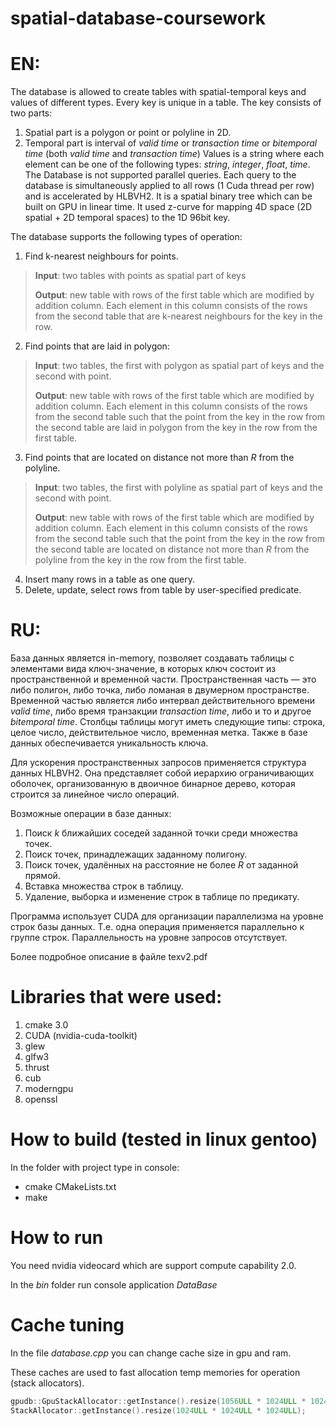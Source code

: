 # spatial-database-coursework
# EN:
The database is allowed to create tables with spatial-temporal keys and values of different types. Every key is unique in a table.
The key consists of two parts:
1. Spatial part is a polygon or point or polyline in 2D.
2. Temporal part is interval of *valid time* or *transaction time* or *bitemporal time* (both *valid time* and *transaction time*)
Values is a string where each element can be one of the following types: *string*, *integer*, *float*, *time*.
The Database is not supported parallel queries. 
Each query to the database is simultaneously applied to all rows (1 Cuda thread per row) and is accelerated by HLBVH2. It is a spatial binary tree which can be built on GPU in linear time. It used z-curve for mapping 4D space (2D spatial + 2D temporal spaces) to the 1D 96bit key. 

The database supports the following types of operation:

1. Find k-nearest neighbours for points.

> **Input**: two tables with points as spatial part of keys
>
> **Output**: new table with rows of the first table which are modified by addition column. Each element in this column consists of the rows from the second table that are k-nearest neighbours for the key in the row.

2. Find points that are laid in polygon:

> **Input**: two tables, the first with polygon as spatial part of keys and the second with point.
>
> **Output**: new table with rows of the first table which are modified by addition column. Each element in this column consists of the rows from the second table such that the point from the key in the row from the second table are laid in polygon from the key in the row from the first table.

3. Find points that are located on distance not more than *R* from the polyline.

> **Input**: two tables, the first with polyline as spatial part of keys and the second with point.
>
> **Output**: new table with rows of the first table which are modified by addition column. Each element in this column consists of the rows from the second table such that the point from the key in the row from the second table are located on distance not more than *R* from the polyline from the key in the row from the first table.

4. Insert many rows in a table as one query.
5. Delete, update, select rows from table by user-specified predicate.

# RU:
База данных является in-memory, позволяет создавать таблицы с элементами вида ключ-значение,
в которых ключ состоит из пространственной и временной части.
Пространственная часть — это либо полигон, либо точка, либо ломаная в двумерном пространстве.
Временной частью является либо интервал действительного времени *valid time*, либо время транзакции *transaction time*,
либо и то и другое *bitemporal time*.
Столбцы таблицы могут иметь следующие типы: строка, целое число, действительное число, временная метка.
Также в базе данных обеспечивается уникальность ключа.

Для ускорения пространственных запросов применяется структура данных HLBVH2.
Она представляет собой иерархию ограничивающих оболочек, организованную в двоичное бинарное дерево,
которая строится за линейное число операций.

Возможные операции в базе данных:

1. Поиск *k* ближайших соседей заданной точки среди множества точек.
2. Поиск точек, принадлежащих заданному полигону.
3. Поиск точек, удалённых на расстояние не более *R* от заданной прямой.
4. Вставка множества строк в таблицу.
5. Удаление, выборка и изменение строк в таблице по предикату.

Программа использует CUDA для организации параллелизма на уровне строк базы данных. Т.е. одна операция применяется параллельно к группе строк.
Параллельность на уровне запросов отсутствует.

Более подробное описание в файле texv2.pdf

# Libraries that were used:
1. cmake 3.0
2. CUDA (nvidia-cuda-toolkit)
3. glew
4. glfw3
5. thrust
6. cub
7. moderngpu
8. openssl

# How to build (tested in linux gentoo)
In the folder with project type in console:
- cmake CMakeLists.txt
- make

# How to run
You need nvidia videocard which are support compute capability 2.0.

In the *bin* folder run console application *DataBase*

# Cache tuning
In the file *database.cpp* you can change cache size in gpu and ram. 

These caches are used to fast allocation temp memories for operation (stack allocators).
```C++
gpudb::GpuStackAllocator::getInstance().resize(1056ULL * 1024ULL * 1024ULL);
StackAllocator::getInstance().resize(1024ULL * 1024ULL * 1024ULL);
```
